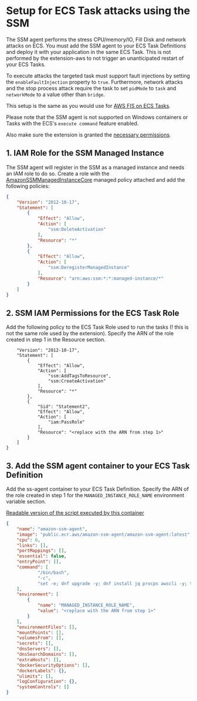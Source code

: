 # Setup for ECS Task attacks using the SSM

The SSM agent performs the stress CPU/memory/IO, Fill Disk and network attacks on ECS.
You must add the SSM agent to your ECS Task Definitions and deploy it with your application in the same ECS Task.
This is not performed by the extension-aws to not trigger an unanticipated restart of your ECS Tasks.

To execute attacks the targeted task must support fault injections by setting the `enableFaultInjection` property to `true`.
Furthermore, network attacks and the stop process attack require the task to set `pidMode` to `task` and `networkMode` to a value other than `bridge`.

This setup is the same as you would use for [AWS FIS on ECS Tasks](https://docs.aws.amazon.com/fis/latest/userguide/ecs-task-actions.html).

Please note that the SSM agent is not supported on Windows containers or Tasks with the ECS's `execute command` feature enabled.

Also make sure the extension is granted the [necessary permissions](./README.md#ecs-permissions).

## 1. IAM Role for the SSM Managed Instance

The SSM agent will register in the SSM as a managed instance and needs an IAM role to do so.
Create a role with the [AmazonSSMManagedInstanceCore](https://docs.aws.amazon.com/aws-managed-policy/latest/reference/AmazonSSMManagedInstanceCore.html) managed policy attached and add the following policies:

```json
{
	"Version": "2012-10-17",
	"Statement": [
		{
			"Effect": "Allow",
			"Action": [
				"ssm:DeleteActivation"
			],
			"Resource": "*"
		},
		{
			"Effect": "Allow",
			"Action": [
				"ssm:DeregisterManagedInstance"
			],
			"Resource": "arn:aws:ssm:*:*:managed-instance/*"
		}
	]
}
```

## 2. SSM IAM Permissions for the ECS Task Role

Add the following policy to the ECS Task Role used to run the tasks (! this is not the same role used by the extension).
Specify the ARN of the role created in step 1 in the Resource section.

```json{
    "Version": "2012-10-17",
    "Statement": [
        {
            "Effect": "Allow",
            "Action": [
                "ssm:AddTagsToResource",
                "ssm:CreateActivation"
            ],
            "Resource": "*"
        },
        {
            "Sid": "Statement2",
            "Effect": "Allow",
            "Action": [
                "iam:PassRole"
            ],
            "Resource": "<replace with the ARN from step 1>"
        }
    ]
}
```

## 3. Add the SSM agent container to your ECS Task Definition

Add the ss-agent container to your ECS Task Definition.
Specify the ARN of the role created in step 1 for the `MANAGED_INSTANCE_ROLE_NAME` environment variable section.

[Readable version of the script executed by this container](https://docs.aws.amazon.com/fis/latest/userguide/ecs-task-actions.html#ecs-task-reference)

```json
{
    "name": "amazon-ssm-agent",
    "image": "public.ecr.aws/amazon-ssm-agent/amazon-ssm-agent:latest",
    "cpu": 0,
    "links": [],
    "portMappings": [],
    "essential": false,
    "entryPoint": [],
    "command": [
			"/bin/bash",
			"-c",
			"set -e; dnf upgrade -y; dnf install jq procps awscli -y; term_handler() { echo \"Deleting SSM activation $ACTIVATION_ID\"; if ! aws ssm delete-activation --activation-id $ACTIVATION_ID --region $ECS_TASK_REGION; then echo \"SSM activation $ACTIVATION_ID failed to be deleted\" 1>&2; fi; MANAGED_INSTANCE_ID=$(jq -e -r .ManagedInstanceID /var/lib/amazon/ssm/registration); echo \"Deregistering SSM Managed Instance $MANAGED_INSTANCE_ID\"; if ! aws ssm deregister-managed-instance --instance-id $MANAGED_INSTANCE_ID --region $ECS_TASK_REGION; then echo \"SSM Managed Instance $MANAGED_INSTANCE_ID failed to be deregistered\" 1>&2; fi; kill -SIGTERM $SSM_AGENT_PID; }; trap term_handler SIGTERM SIGINT; if [[ -z $MANAGED_INSTANCE_ROLE_NAME ]]; then echo \"Environment variable MANAGED_INSTANCE_ROLE_NAME not set, exiting\" 1>&2; exit 1; fi; if ! ps ax | grep amazon-ssm-agent | grep -v grep > /dev/null; then if [[ -n $ECS_CONTAINER_METADATA_URI_V4 ]] ; then echo \"Found ECS Container Metadata, running activation with metadata\"; TASK_METADATA=$(curl \"${ECS_CONTAINER_METADATA_URI_V4}/task\"); ECS_TASK_AVAILABILITY_ZONE=$(echo $TASK_METADATA | jq -e -r '.AvailabilityZone'); ECS_TASK_ARN=$(echo $TASK_METADATA | jq -e -r '.TaskARN'); ECS_TASK_REGION=$(echo $ECS_TASK_AVAILABILITY_ZONE | sed 's/.$//'); ECS_TASK_AVAILABILITY_ZONE_REGEX='^(af|ap|ca|cn|eu|me|sa|us|us-gov)-(central|north|(north(east|west))|south|south(east|west)|east|west)-[0-9]{1}[a-z]{1}$'; if ! [[ $ECS_TASK_AVAILABILITY_ZONE =~ $ECS_TASK_AVAILABILITY_ZONE_REGEX ]]; then echo \"Error extracting Availability Zone from ECS Container Metadata, exiting\" 1>&2; exit 1; fi; ECS_TASK_ARN_REGEX='^arn:(aws|aws-cn|aws-us-gov):ecs:[a-z0-9-]+:[0-9]{12}:task/[a-zA-Z0-9_-]+/[a-zA-Z0-9]+$'; if ! [[ $ECS_TASK_ARN =~ $ECS_TASK_ARN_REGEX ]]; then echo \"Error extracting Task ARN from ECS Container Metadata, exiting\" 1>&2; exit 1; fi; CREATE_ACTIVATION_OUTPUT=$(aws ssm create-activation --iam-role $MANAGED_INSTANCE_ROLE_NAME --tags Key=ECS_TASK_AVAILABILITY_ZONE,Value=$ECS_TASK_AVAILABILITY_ZONE Key=ECS_TASK_ARN,Value=$ECS_TASK_ARN Key=FAULT_INJECTION_SIDECAR,Value=true --region $ECS_TASK_REGION); ACTIVATION_CODE=$(echo $CREATE_ACTIVATION_OUTPUT | jq -e -r .ActivationCode); ACTIVATION_ID=$(echo $CREATE_ACTIVATION_OUTPUT | jq -e -r .ActivationId); if ! amazon-ssm-agent -register -code $ACTIVATION_CODE -id $ACTIVATION_ID -region $ECS_TASK_REGION; then echo \"Failed to register with AWS Systems Manager (SSM), exiting\" 1>&2; exit 1; fi; amazon-ssm-agent & SSM_AGENT_PID=$!; wait $SSM_AGENT_PID; else echo \"ECS Container Metadata not found, exiting\" 1>&2; exit 1; fi; else echo \"SSM agent is already running, exiting\" 1>&2; exit 1; fi"
    ],
    "environment": [
        {
            "name": "MANAGED_INSTANCE_ROLE_NAME",
            "value": "<replace with the ARN from step 1>"
        }
    ],
    "environmentFiles": [],
    "mountPoints": [],
    "volumesFrom": [],
    "secrets": [],
    "dnsServers": [],
    "dnsSearchDomains": [],
    "extraHosts": [],
    "dockerSecurityOptions": [],
    "dockerLabels": {},
    "ulimits": [],
    "logConfiguration": {},
    "systemControls": []
}
```

